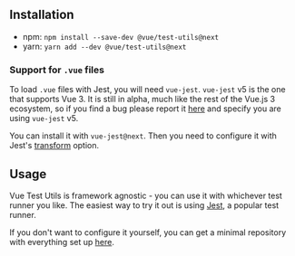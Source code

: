 ## Installation

- npm: `npm install --save-dev @vue/test-utils@next`
- yarn: `yarn add --dev @vue/test-utils@next`

### Support for `.vue` files

To load `.vue` files with Jest, you will need `vue-jest`. `vue-jest` v5 is the one that supports Vue 3. It is still in alpha, much like the rest of the Vue.js 3 ecosystem, so if you find a bug please report it [here](https://github.com/vuejs/vue-jest/) and specify you are using `vue-jest` v5.

You can install it with `vue-jest@next`. Then you need to configure it with Jest's [transform](https://jestjs.io/docs/en/configuration#transform-objectstring-pathtotransformer--pathtotransformer-object) option.

## Usage

Vue Test Utils is framework agnostic - you can use it with whichever test runner you like. The easiest way to try it out is using [Jest](https://jestjs.io/), a popular test runner.

If you don't want to configure it yourself, you can get a minimal repository with everything set up [here](https://github.com/lmiller1990/vtu-next-demo).